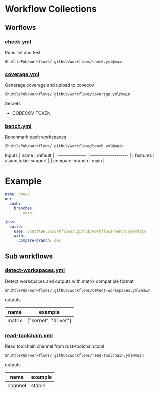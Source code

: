 # Workflow Collections

## Worflows

### [check.yml](.github/workflows/check.yml)

Runs lint and test

`ShuttlePub/workflows/.github/workflows/check.yml@main`

### [coverage.yml](.github/workflows/coverage.yml)

Generage coverage and upload to covecov

`ShuttlePub/workflows/.github/workflows/coverage.yml@main`

Secrets

- CODECOV_TOKEN

### [bench.yml](.github/workflows/bench.yml)

Benchmark each workspaces

`ShuttlePub/workflows/.github/workflows/bench.yml@main`

Inputs
| name           | default             |
| -------------- | ------------------- |
| features       | async,tokio-support |
| compare-branch | main                |

# Example

```yaml
name: check
on:
  push:
    branches:
      - main

jobs:
  build:
    uses: ShuttlePub/workflows/.github/workflows/bench.yml@main
    with:
      compare-branch: dev 
```

## Sub workflows

### [detect-workspaces.yml](.github/workflows/detect-workspaces.yml)

Detect workspaces and outputs with matrix compatible format

`ShuttlePub/workflows/.github/workflows/detect-workspaces.yml@main`

outputs

| name   | example              |
| ------ | -------------------- |
| matrix | ["kernel", "driver"] |



### [read-toolchain.yml](.github/workflows/read-toolchain.yml)

Read toolchain channel from rust-toolchain.toml

`ShuttlePub/workflows/.github/workflows/read-toolchain.yml@main`

outputs

| name    | example |
| ------- | ------- |
| channel | stable  |

